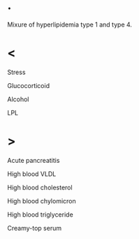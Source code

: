 # .

Mixure of hyperlipidemia type 1 and type 4.

# <

Stress

Glucocorticoid

Alcohol

LPL

# >

Acute pancreatitis

High blood VLDL

High blood cholesterol

High blood chylomicron

High blood triglyceride

Creamy-top serum
